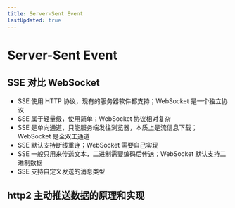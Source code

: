 ```yaml
---
title: Server-Sent Event
lastUpdated: true
---
```


# Server-Sent Event

## SSE 对比 WebSocket

- SSE 使用 HTTP 协议，现有的服务器软件都支持；WebSocket 是一个独立协议
- SSE 属于轻量级，使用简单；WebSocket 协议相对复杂
- SSE 是单向通道，只能服务端发往浏览器，本质上是流信息下载；WebSocket 是全双工通道
- SSE 默认支持断线重连；WebSocket 需要自己实现
- SSE 一般只用来传送文本，二进制需要编码后传送；WebSocket 默认支持二进制数据
- SSE 支持自定义发送的消息类型

## http2 主动推送数据的原理和实现
